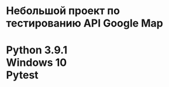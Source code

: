 # Небольшой проект по тестированию API Google Map #
<h1>Python 3.9.1 <br>Windows 10 <br>Pytest</h1>
